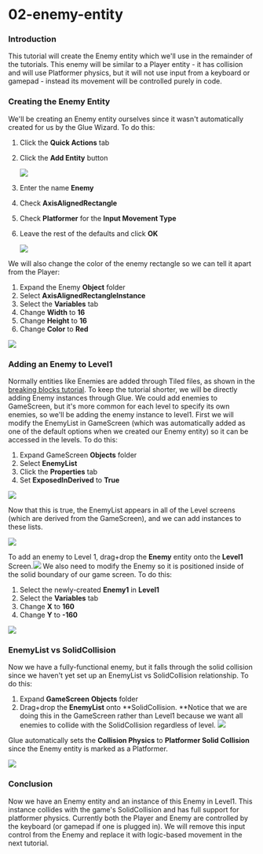 # 02-enemy-entity

### Introduction

This tutorial will create the Enemy entity which we'll use in the remainder of the tutorials. This enemy will be similar to a Player entity - it has collision and will use Platformer physics, but it will not use input from a keyboard or gamepad - instead its movement will be controlled purely in code.

### Creating the Enemy Entity

We'll be creating an Enemy entity ourselves since it wasn't automatically created for us by the Glue Wizard. To do this:

1. Click the **Quick Actions** tab
2.  Click the **Add Entity** button

    ![](../../../media/2021-04-img\_60778d5b43a87.png)
3. Enter the name **Enemy**
4. Check **AxisAlignedRectangle**
5. Check **Platformer** for the **Input Movement Type**
6.  Leave the rest of the defaults and click **OK**

    ![](../../../media/2022-06-img\_62a0d9af55429.png)

We will also change the color of the enemy rectangle so we can tell it apart from the Player:

1. Expand the Enemy **Object** folder
2. Select **AxisAlignedRectangleInstance**
3. Select the **Variables** tab
4. Change **Width** to **16**
5. Change **Height** to **16**
6. Change **Color** to **Red**

![](../../../media/2021-04-img\_60778f4feef7e.png)

### Adding an Enemy to Level1

Normally entities like Enemies are added through Tiled files, as shown in the [breaking blocks tutorial](../../../documentation/tutorials/platformer-plugin/breaking-blocks.md). To keep the tutorial shorter, we will be directly adding Enemy instances through Glue. We could add enemies to GameScreen, but it's more common for each level to specify its own enemies, so we'll be adding the enemy instance to level1. First we will modify the EnemyList in GameScreen (which was automatically added as one of the default options when we created our Enemy entity) so it can be accessed in the levels. To do this:

1. Expand GameScreen **Objects** folder
2. Select **EnemyList**
3. Click the **Properties** tab
4. Set **ExposedInDerived** to **True**

![](../../../media/2021-04-img\_607790a49c1d6.png)

Now that this is true, the EnemyList appears in all of the Level screens (which are derived from the GameScreen), and we can add instances to these lists.

![](../../../media/2021-04-img\_607790f455d7c.png)

To add an enemy to Level 1, drag+drop the **Enemy** entity onto the **Level1** Screen.[![](../../../media/2021-04-2021\_April\_14\_192104.gif)](../../../media/2021-04-2021\_April\_14\_192104.gif) We also need to modify the Enemy so it is positioned inside of the solid boundary of our game screen. To do this:

1. Select the newly-created **Enemy1** in **Level1**
2. Select the **Variables** tab
3. Change **X** to **160**
4. Change **Y** to **-160**

![](../../../media/2021-04-img\_60779420c673c.png)

### EnemyList vs SolidCollision

Now we have a fully-functional enemy, but it falls through the solid collision since we haven't yet set up an EnemyList vs SolidCollision relationship. To do this:

1. Expand **GameScreen** **Objects** folder
2. Drag+drop the **EnemyList** onto \*\*SolidCollision. \*\*Notice that we are doing this in the GameScreen rather than Level1 because we want all enemies to collide with the SolidCollision regardless of level. [![](../../../media/2021-04-2021\_April\_14\_195924.gif)](../../../media/2021-04-2021\_April\_14\_195924.gif)

Glue automatically sets the **Collision Physics** to **Platformer Solid Collision** since the Enemy entity is marked as a Platformer.

![](../../../media/2021-04-img\_6077966149575.png)

### Conclusion

Now we have an Enemy entity and an instance of this Enemy in Level1. This instance collides with the game's SolidCollision and has full support for platformer physics. Currently both the Player and Enemy are controlled by the keyboard (or gamepad if one is plugged in). We will remove this input control from the Enemy and replace it with logic-based movement in the next tutorial. &#x20;
